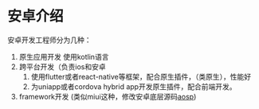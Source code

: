 # 安卓介绍

安卓开发工程师分为几种：

1. 原生应用开发 使用kotlin语言
2. 跨平台开发（负责ios和安卓
   1. 使用flutter或者react-native等框架，配合原生插件，（类原生），性能好
   2. 为uniapp或者cordova hybrid app开发原生插件，配合前端开发。
3. framework开发 (类似miui这种，修改安卓底层源码[aosp](http://www.baidu.com))
